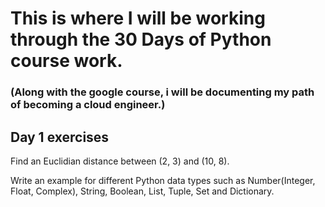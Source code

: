 # This is where I will be working through the 30 Days of Python course work. 

### (Along with the google course, i will be documenting my path of becoming a cloud engineer.)

## Day 1 exercises

Find an Euclidian distance between (2, 3) and (10, 8). 

Write an example for different Python data types such as Number(Integer, Float, Complex), String, Boolean, List, Tuple, Set and Dictionary.




